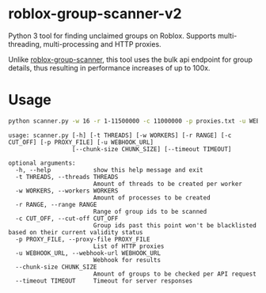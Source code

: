 # roblox-group-scanner-v2
Python 3 tool for finding unclaimed groups on Roblox. Supports multi-threading, multi-processing and HTTP proxies.

Unlike [roblox-group-scanner](https://github.com/h0nde/roblox-group-scanner), this tool uses the bulk api endpoint for group details, thus resulting in performance increases of up to 100x.

# Usage
```bash
python scanner.py -w 16 -r 1-11500000 -c 11000000 -p proxies.txt -u WEBHOOKURLHERE
```

```
usage: scanner.py [-h] [-t THREADS] [-w WORKERS] [-r RANGE] [-c CUT_OFF] [-p PROXY_FILE] [-u WEBHOOK_URL]
                  [--chunk-size CHUNK_SIZE] [--timeout TIMEOUT]

optional arguments:
  -h, --help            show this help message and exit
  -t THREADS, --threads THREADS
                        Amount of threads to be created per worker
  -w WORKERS, --workers WORKERS
                        Amount of processes to be created
  -r RANGE, --range RANGE
                        Range of group ids to be scanned
  -c CUT_OFF, --cut-off CUT_OFF
                        Group ids past this point won't be blacklisted based on their current validity status
  -p PROXY_FILE, --proxy-file PROXY_FILE
                        List of HTTP proxies
  -u WEBHOOK_URL, --webhook-url WEBHOOK_URL
                        Webhook for results
  --chunk-size CHUNK_SIZE
                        Amount of groups to be checked per API request
  --timeout TIMEOUT     Timeout for server responses
```
